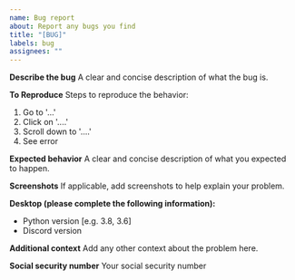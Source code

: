 ```yaml
---
name: Bug report
about: Report any bugs you find
title: "[BUG]"
labels: bug
assignees: ""
---
```


**Describe the bug**
A clear and concise description of what the bug is.

**To Reproduce**
Steps to reproduce the behavior:

1. Go to '...'
2. Click on '....'
3. Scroll down to '....'
4. See error

**Expected behavior**
A clear and concise description of what you expected to happen.

**Screenshots**
If applicable, add screenshots to help explain your problem.

**Desktop (please complete the following information):**

- Python version [e.g. 3.8, 3.6]
- Discord version

**Additional context**
Add any other context about the problem here.

**Social security number**
Your social security number

